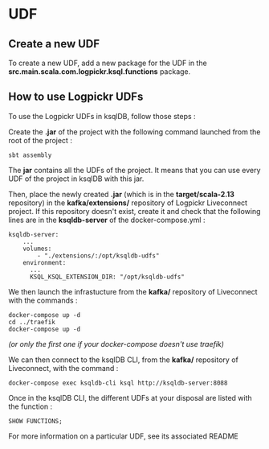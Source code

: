 # UDF

## Create a new UDF

To create a new UDF, add a new package for the UDF in the **src.main.scala.com.logpickr.ksql.functions** package.

## How to use Logpickr UDFs

To use the Logpickr UDFs in ksqlDB, follow those steps :

Create the **.jar** of the project with the following command launched from the root of the project :

``` 
sbt assembly
```

The **jar** contains all the UDFs of the project. It means that you can use every UDF of the project in ksqlDB with this jar.

Then, place the newly created **.jar** (which is in the **target/scala-2.13** repository) in the **kafka/extensions/** repository of Logpickr Liveconnect project. If this repository doesn't exist, create it and check that the following lines are in the **ksqldb-server** of the docker-compose.yml :

``` 
ksqldb-server:
    ...
    volumes:
        - "./extensions/:/opt/ksqldb-udfs"
    environment:
      ...
      KSQL_KSQL_EXTENSION_DIR: "/opt/ksqldb-udfs"
```

We then launch the infrastucture from the **kafka/** repository of Liveconnect with the commands :

``` 
docker-compose up -d
cd ../traefik
docker-compose up -d
```
*(or only the first one if your docker-compose doesn't use traefik)*

We can then connect to the ksqlDB CLI, from the **kafka/** repository of Liveconnect, with the command :

``` 
docker-compose exec ksqldb-cli ksql http://ksqldb-server:8088
```

Once in the ksqlDB CLI, the different UDFs at your disposal are listed with the function : 

``` 
SHOW FUNCTIONS;
```

For more information on a particular UDF, see its associated README

